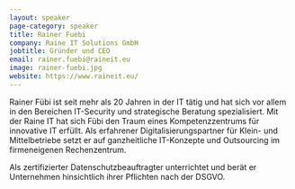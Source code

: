 ```yaml
---
layout: speaker
page-category: speaker
title: Rainer Fuebi
company: Raine IT Solutions GmbH
jobtitle: Gründer und CEO
email: rainer.fuebi@raineit.eu
image: rainer-fuebi.jpg
website: https://www.raineit.eu/
---
```


Rainer Fübi ist seit mehr als 20 Jahren in der IT tätig und hat sich vor allem in den Bereichen IT-Security und strategische Beratung spezialisiert. Mit der Raine IT hat sich Fübi den Traum eines Kompetenzzentrums für innovative IT erfüllt. Als erfahrener Digitalisierungspartner für Klein- und Mittelbetriebe setzt er auf ganzheitliche IT-Konzepte und Outsourcing im firmeneigenen Rechenzentrum.

Als zertifizierter Datenschutzbeauftragter unterrichtet und berät er Unternehmen hinsichtlich ihrer Pflichten nach der DSGVO.